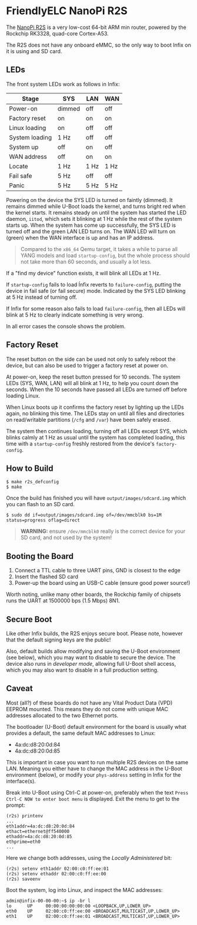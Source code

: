 FriendlyELC NanoPi R2S
======================

The [NanoPi R2S][1] is a very low-cost 64-bit ARM min router, powered by
the Rockchip RK3328, quad-core Cortex-A53.

The R2S does not have any onboard eMMC, so the only way to boot Infix on
it is using and SD card.


LEDs
----

The front system LEDs work as follows in Infix:

| **Stage**      | **SYS** | **LAN** | **WAN** |
|----------------|---------|---------|---------|
| Power-on       | dimmed  | off     | off     |
| Factory reset  | on      | on      | on      |
| Linux loading  | on      | off     | off     |
| System loading | 1 Hz    | off     | off     |
| System up      | off     | on      | off     |
| WAN address    | off     | on      | on      |
| Locate         | 1 Hz    | 1 Hz    | 1 Hz    |
| Fail safe      | 5 Hz    | off     | off     |
| Panic          | 5 Hz    | 5 Hz    | 5 Hz    |

Powering on the device the SYS LED is turned on faintly (dimmed).  It
remains dimmed while U-Boot loads the kernel, and turns bright red when
the kernel starts.  It remains steady on until the system has started
the LED daemon, `iitod`, which sets it blinking at 1 Hz while the rest
of the system starts up.  When the system has come up successfully, the
SYS LED is turned off and the green LAN LED turns on.  The WAN LED will
turn on (green) when the WAN interface is up and has an IP address.

> Compared to the `x86_64` Qemu target, it takes a while to parse all
> YANG models and load `startup-config`, but the whole process should
> not take more than 60 seconds, and usually a lot less.

If a "find my device" function exists, it will blink all LEDs at 1 Hz.

If `startup-config` fails to load Ínfix reverts to `failure-config`,
putting the device in fail safe (or fail secure) mode.  Indicated by
the SYS LED blinking at 5 Hz instead of turning off.

If Infix for some reason also fails to load `failure-config`, then all
LEDs will blink at 5 Hz to clearly indicate something is very wrong.

In all error cases the console shows the problem.


Factory Reset
-------------

The reset button on the side can be used not only to safely reboot the
device, but can also be used to trigger a factory reset at power on.

At power-on, keep the reset button pressed for 10 seconds.  The system
LEDs (SYS, WAN, LAN) will all blink at 1 Hz, to help you count down the
seconds.  When the 10 seconds have passed all LEDs are turned off before
loading Linux.

When Linux boots up it confirms the factory reset by lighting up the
LEDs again, no blinking this time.  The LEDs stay on until all files and
directories on read/writable partitions (`/cfg` and `/var`) have been
safely erased.

The system then continues loading, turning off all LEDs except SYS,
which blinks calmly at 1 Hz as usual until the system has completed
loading, this time with a `startup-config` freshly restored from the
device's `factory-config`.


How to Build
------------

```
$ make r2s_defconfig
$ make
```

Once the build has finished you will have `output/images/sdcard.img`
which you can flash to an SD card.

```
$ sudo dd if=output/images/sdcard.img of=/dev/mmcblk0 bs=1M status=progress oflag=direct
```

> **WARNING:** ensure `/dev/mmcblk0` really is the correct device for
> your SD card, and not used by the system!


Booting the Board
-----------------

 1. Connect a TTL cable to three UART pins, GND is closest to the edge
 2. Insert the flashed SD card
 3. Power-up the board using an USB-C cable (ensure good power source!)

Worth noting, unlike many other boards, the Rockchip family of chipsets
runs the UART at 1500000 bps (1.5 Mbps) 8N1.


Secure Boot
-----------

Like other Infix builds, the R2S enjoys secure boot.  Please note,
however that the default signing keys are the public!

Also, default builds allow modifying and saving the U-Boot environment
(see below), which you may want to disable to secure the device.  The
device also runs in *developer mode*, allowing full U-Boot shell access,
which you may also want to disable in a full production setting.


Caveat
------

Most (all?) of these boards do not have any Vital Product Data (VPD)
EEPROM mounted.  This means they do not come with unique MAC addresses
allocated to the two Ethernet ports.

The bootloader (U-Boot) default environment for the board is usually
what provides a default, the same default MAC addresses to Linux:

 - 4a:dc:d8:20:0d:84
 - 4a:dc:d8:20:0d:85

This is important in case you want to run multiple R2S devices on the
same LAN.  Meaning you either have to change the MAC address in the
U-Boot environment (below), or modify your `phys-address` setting in
Infix for the interface(s).

Break into U-Boot using Ctrl-C at power-on, preferably when the text
`Press Ctrl-C NOW to enter boot menu` is displayed.  Exit the menu to
get to the prompt:

```
(r2s) printenv
...
eth1addr=4a:dc:d8:20:0d:84
ethact=ethernet@ff540000
ethaddr=4a:dc:d8:20:0d:85
ethprime=eth0
...
```

Here we change both addresses, using the *Locally Administered* bit:

```
(r2s) setenv eth1addr 02:00:c0:ff:ee:01
(r2s) setenv ethaddr 02:00:c0:ff:ee:00
(r2s) saveenv
```

Boot the system, log into Linux, and inspect the MAC addresses:

```
admin@infix-00-00-00:~$ ip -br l
lo      UP     00:00:00:00:00:00 <LOOPBACK,UP,LOWER_UP>
eth0    UP     02:00:c0:ff:ee:00 <BROADCAST,MULTICAST,UP,LOWER_UP>
eth1    UP     02:00:c0:ff:ee:01 <BROADCAST,MULTICAST,UP,LOWER_UP>
```

[1]: https://wiki.friendlyelec.com/wiki/index.php/NanoPi_R2S
